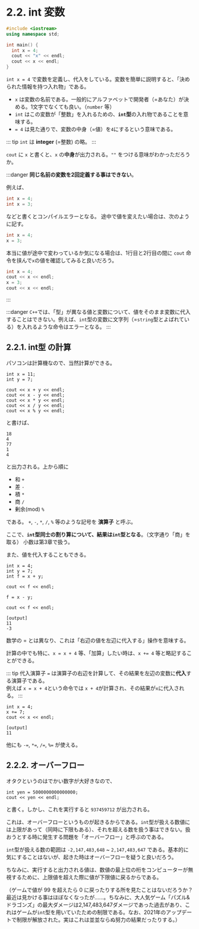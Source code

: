 # 2.2. int 変数

```cpp
#include <iostream>
using namespace std;

int main() {
  int x = 4;
  cout << "x" << endl;
  cout << x << endl;
}
```

`int x = 4` で変数を定義し、代入をしている。変数を簡単に説明すると、「決められた情報を持つ入れ物」である。

* `x` は変数の名前である。一般的にアルファベットで開発者（=あなた）が決める。1文字でなくても良い。（`number` 等）
* `int` はこの変数が「整数」を入れるための、**`int`型**の入れ物であることを意味する。
* `= 4` は見た通りで、変数の中身（=値）を`4`にするという意味である。

::: tip
`int` は **integer** (=整数) の略。
:::

`cout` に `x` と書くと、`x` の**中身**が出力される。`""` をつける意味がわかっただろうか。

:::danger
**同じ名前の変数を2回定義する事はできない**。

例えば、

```cpp
int x = 4;
int x = 3;
```

などと書くとコンパイルエラーとなる。
途中で値を変えたい場合は、次のように記す。

```cpp
int x = 4;
x = 3;
```

本当に値が途中で変わっているか気になる場合は、1行目と2行目の間に `cout` 命令を挟んで`x`の値を確認してみると良いだろう。

```cpp
int x = 4;
cout << x << endl;
x = 3;
cout << x << endl;
```

:::

:::danger
`C++`では、「型」が異なる値と変数について、値をそのまま変数に代入することはできない。例えば、`int`型の変数に文字列（=`string`型とよばれている）を入れるような命令はエラーとなる。
:::

## 2.2.1. int型 の計算

パソコンは計算機なので、当然計算ができる。

```cpp:line-numbers
int x = 11;
int y = 7;

cout << x + y << endl;
cout << x - y << endl;
cout << x * y << endl;
cout << x / y << endl;
cout << x % y << endl;
```

と書けば、

```
18
4
77
1
4
```

と出力される。上から順に

* 和 `+`
* 差 `-`
* 積 `*`
* 商 `/`
* 剰余(mod) `%`

である。 `+`, `-`, `*`, `/`, `%` 等のような記号を **演算子** と呼ぶ。

ここで、**`int`型同士の割り算について、結果は`int`型となる**。（文字通り「商」を取る）
小数は第3章で扱う。

また、値を代入することもできる。

```cpp:line-numbers
int x = 4;
int y = 7;
int f = x + y;

cout << f << endl;

f = x - y;

cout << f << endl;
```

```
[output]
11
-3
```

数学の $=$ とは異なり、これは「右辺の値を左辺に代入する」操作を意味する。

計算の中でも特に、`x = x + 4` 等、「加算」したい時は、`x += 4` 等と略記することができる。

::: tip
代入演算子 `=` は演算子の右辺を計算して、その結果を左辺の変数に**代入**する演算子である。  
例えば `x = x + 4`という命令では `x + 4`が計算され、その結果が`x`に代入される。
:::

```cpp:line-numbers
int x = 4;
x += 7;
cout << x << endl;
```

```
[output]
11
```

他にも `-=`, `*=`, `/=`, `%=` が使える。

## 2.2.2. オーバーフロー

オタクというのはでかい数字が大好きなので、

```cpp:line-numbers
int yen = 5000000000000000;
cout << yen << endl;
```

と書く。しかし、これを実行すると `937459712` が出力される。

これは、オーバーフローというものが起きるからである。`int`型が扱える数値には上限があって（同時に下限もある）、それを超える数を扱う事はできない。扱おうとする時に発生する問題を「オーバーフロー」と呼ぶのである。

`int`型が扱える数の範囲は `-2,147,483,648` ~ `2,147,483,647` である。基本的に気にすることはないが、起きた時はオーバーフローを疑うと良いだろう。

ちなみに、実行すると出力される値は、数値の最上位の桁をコンピューターが無視するために、上限値を超えた際に値が下限値に戻るからである。

（ゲームで値が 99 を超えたら 0 に戻ったりする所を見たことはないだろうか？最近は見かける事はほぼなくなったが……。ちなみに、大人気ゲーム「パズル&ドラゴンズ」の最大ダメージは2,147,483,647ダメージであった過去があり、これはゲームが`int`型を用いていたための制限である。なお、2021年のアップデートで制限が解放された。実はこれは並並ならぬ努力の結果だったりする。）
